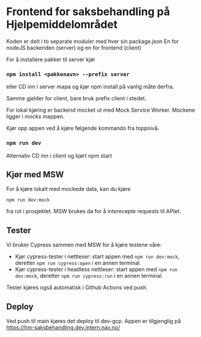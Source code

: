 # Frontend for saksbehandling på Hjelpemiddelområdet

Koden er delt i to separate moduler med hver sin package.json
En for nodeJS backenden (server) og en for frontend (client)

For å installere pakker til server kjør

### `npm install <pakkenavn> --prefix server`

eller CD inn i server mapa og kjør npm install på vanlig måte derfra.

Samme gjelder for client, bare bruk prefix client i stedet.

For lokal kjøring er backend mocket ut med Mock Service Worker. Mockene ligger i _mocks_ mappen.

Kjør opp appen ved å kjøre følgende kommando fra toppnivå.

### `npm run dev`

Alternativ CD inn i client og kjørt npm start

## Kjør med MSW

For å kjøre lokalt med mockede data, kan du kjøre

```
npm run dev:mock
```

fra rot i prosjektet. MSW brukes da for å interecepte requests til APIet.

## Tester

Vi bruker Cypress sammen med MSW for å kjøre testene våre:

- Kjør cypress-tester i nettleser: start appen med `npm run dev:mock`, deretter `npm run cypress:open` i en annen terminal.
- Kjør cypress-tester i headless nettleser: start appen med `npm run dev:mock`, deretter `npm run cypress:run` i en annen terminal.

Tester kjøres også automatisk i Github Actions ved push.

## Deploy

Ved push til main kjøres det deploy til dev-gcp. Appen er tilgjenglig på https://hm-saksbehandling.dev.intern.nav.no/
